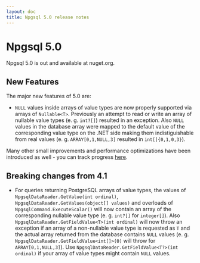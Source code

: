 ```yaml
---
layout: doc
title: Npgsql 5.0 release notes
---
```


# Npgsql 5.0

Npgsql 5.0 is out and available at nuget.org.

## New Features

The major new features of 5.0 are:

* `NULL` values inside arrays of value types are now properly supported via arrays of `Nullable<T>`. Previously an attempt to read or write an array of nullable value types (e. g. `int?[]`) resulted in an exception. Also `NULL` values in the database array were mapped to the default value of the corresponding value type on the .NET side making them indistiguishable from real values (e. g. `ARRAY[0,1,NULL,3]` resulted in `int[]{0,1,0,3}`).

Many other small improvements and performance optimizations have been introduced as well - you can track progress [here](https://github.com/npgsql/npgsql/issues?utf8=%E2%9C%93&q=milestone%3A5.0.0).

## Breaking changes from 4.1

* For queries returning PostgreSQL arrays of value types, the values of `NpgsqlDataReader.GetValue(int ordinal)`, `NpgsqlDataReader.GetValues(object[] values)` and overloads of `NpgsqlCommand.ExecuteScalar()` will now contain an array of the corresponding nullable value type (e. g. `int?[]` for `integer[]`). Also `NpgsqlDataReader.GetFieldValue<T>(int ordinal)` will now throw an exception if an array of a non-nullable value type is requested as `T` and the actual array returned from the database contains `NULL` values (e. g. `NpgsqlDataReader.GetFieldValue<int[]>(0)` will throw for `ARRAY[0,1,NULL,3]`). Use `NpgsqlDataReader.GetFieldValue<T?>(int ordinal)` if your array of value types might contain `NULL` values.